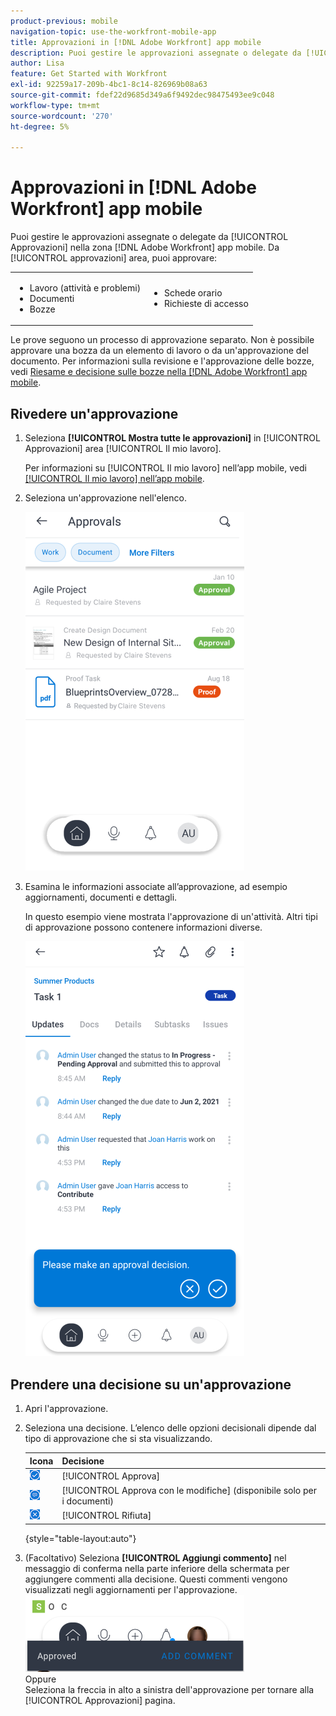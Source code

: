 ```yaml
---
product-previous: mobile
navigation-topic: use-the-workfront-mobile-app
title: Approvazioni in [!DNL Adobe Workfront] app mobile
description: Puoi gestire le approvazioni assegnate o delegate da [!UICONTROL Approvazioni] nella zona [!DNL Adobe Workfront] app mobile.
author: Lisa
feature: Get Started with Workfront
exl-id: 92259a17-209b-4bc1-8c14-826969b08a63
source-git-commit: fdef22d9685d349a6f9492dec98475493ee9c048
workflow-type: tm+mt
source-wordcount: '270'
ht-degree: 5%

---
```


# Approvazioni in [!DNL Adobe Workfront] app mobile

Puoi gestire le approvazioni assegnate o delegate da [!UICONTROL Approvazioni] nella zona [!DNL Adobe Workfront] app mobile. Da [!UICONTROL approvazioni] area, puoi approvare:

<table style="table-layout:auto"> 
 <col> 
 <col> 
 <tbody> 
  <tr> 
   <td> 
    <ul> 
     <li>Lavoro (attività e problemi)</li> 
     <li>Documenti</li> 
     <li>Bozze </li> 
    </ul> </td> 
   <td> 
    <ul> 
     <li>Schede orario</li> 
     <li>Richieste di accesso</li> 
    </ul> </td> 
  </tr> 
 </tbody> 
</table>

Le prove seguono un processo di approvazione separato. Non è possibile approvare una bozza da un elemento di lavoro o da un&#39;approvazione del documento. Per informazioni sulla revisione e l&#39;approvazione delle bozze, vedi [Riesame e decisione sulle bozze nella [!DNL Adobe Workfront] app mobile](../../../workfront-basics/mobile-apps/using-the-workfront-mobile-app/work-with-proofs-in-mobile-app.md).

## Rivedere un&#39;approvazione

1. Seleziona **[!UICONTROL Mostra tutte le approvazioni]** in [!UICONTROL Approvazioni] area [!UICONTROL Il mio lavoro].

   Per informazioni su [!UICONTROL Il mio lavoro] nell’app mobile, vedi [[!UICONTROL Il mio lavoro] nell’app mobile](../../../workfront-basics/mobile-apps/using-the-workfront-mobile-app/my-work-section-mobile.md).

1. Seleziona un&#39;approvazione nell&#39;elenco.

   ![Elenco approvazioni nell’app mobile](assets/mobile-approvals-adobe-350x574.png)

1. Esamina le informazioni associate all’approvazione, ad esempio aggiornamenti, documenti e dettagli.

   In questo esempio viene mostrata l&#39;approvazione di un&#39;attività. Altri tipi di approvazione possono contenere informazioni diverse.

   ![Approvazione di un&#39;attività di esempio](assets/mobile-taskapproval-350x664.png)

## Prendere una decisione su un&#39;approvazione

1. Apri l&#39;approvazione.
1. Seleziona una decisione. L’elenco delle opzioni decisionali dipende dal tipo di approvazione che si sta visualizzando.

   | Icona | Decisione |
   |---|---|
   | ![Approva bozza da attività](assets/mobile-approveprooffromtask.png) | [!UICONTROL Approva] |
   | ![Approva bozza con modifiche da attività](assets/mobile-approveproofwithcommentsfromtask.png) | [!UICONTROL Approva con le modifiche] (disponibile solo per i documenti) |
   | ![Rifiuta bozza da attività](assets/mobile-rejectprooffromtask.png) | [!UICONTROL Rifiuta] |

   {style=&quot;table-layout:auto&quot;}

1. (Facoltativo) Seleziona **[!UICONTROL Aggiungi commento]** nel messaggio di conferma nella parte inferiore della schermata per aggiungere commenti alla decisione. Questi commenti vengono visualizzati negli aggiornamenti per l&#39;approvazione.\
   ![Aggiungi commento](assets/mobile-addcommenttoapproval-350x123.png)\
   Oppure\
   Seleziona la freccia in alto a sinistra dell&#39;approvazione per tornare alla [!UICONTROL Approvazioni] pagina.
